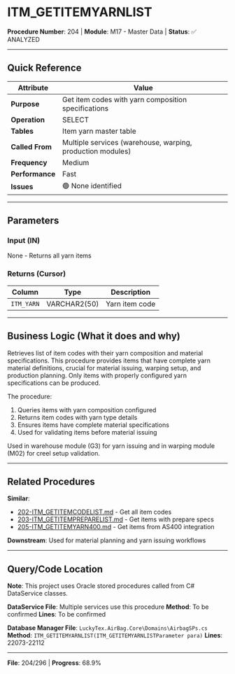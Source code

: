 # ITM_GETITEMYARNLIST

**Procedure Number**: 204 | **Module**: M17 - Master Data | **Status**: ✅ ANALYZED

---

## Quick Reference

| Attribute | Value |
|-----------|-------|
| **Purpose** | Get item codes with yarn composition specifications |
| **Operation** | SELECT |
| **Tables** | Item yarn master table |
| **Called From** | Multiple services (warehouse, warping, production modules) |
| **Frequency** | Medium |
| **Performance** | Fast |
| **Issues** | 🟢 None identified |

---

## Parameters

### Input (IN)

None - Returns all yarn items

### Returns (Cursor)

| Column | Type | Description |
|--------|------|-------------|
| `ITM_YARN` | VARCHAR2(50) | Yarn item code |

---

## Business Logic (What it does and why)

Retrieves list of item codes with their yarn composition and material specifications. This procedure provides items that have complete yarn material definitions, crucial for material issuing, warping setup, and production planning. Only items with properly configured yarn specifications can be produced.

The procedure:
1. Queries items with yarn composition configured
2. Returns item codes with yarn type details
3. Ensures items have complete material specifications
4. Used for validating items before material issuing

Used in warehouse module (G3) for yarn issuing and in warping module (M02) for creel setup validation.

---

## Related Procedures

**Similar**:
- [202-ITM_GETITEMCODELIST.md](./202-ITM_GETITEMCODELIST.md) - Get all item codes
- [203-ITM_GETITEMPREPARELIST.md](./203-ITM_GETITEMPREPARELIST.md) - Get items with prepare specs
- [205-ITM_GETITEMYARN400.md](./205-ITM_GETITEMYARN400.md) - Get items from AS400 integration

**Downstream**: Used for material planning and yarn issuing workflows

---

## Query/Code Location

**Note**: This project uses Oracle stored procedures called from C# DataService classes.

**DataService File**: Multiple services use this procedure
**Method**: To be confirmed
**Lines**: To be confirmed

**Database Manager File**: `LuckyTex.AirBag.Core\Domains\AirbagSPs.cs`
**Method**: `ITM_GETITEMYARNLIST(ITM_GETITEMYARNLISTParameter para)`
**Lines**: 22073-22112

---

**File**: 204/296 | **Progress**: 68.9%
